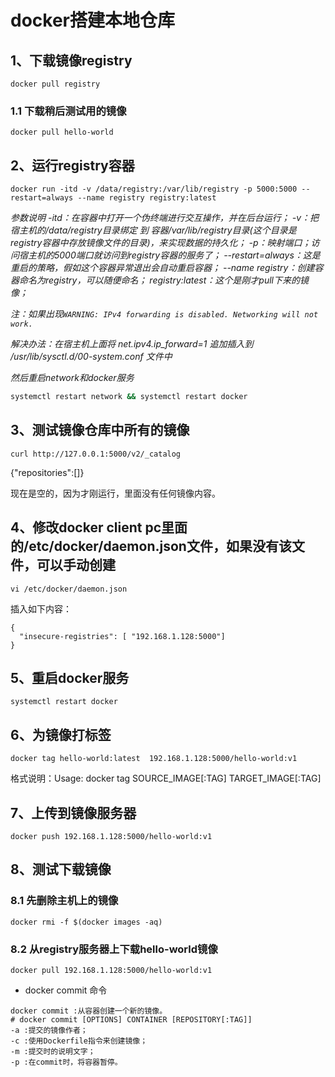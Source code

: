 # docker搭建本地仓库

## 1、下载镜像registry

```
docker pull registry
```

### 1.1 下载稍后测试用的镜像

```
docker pull hello-world
```

## 2、运行registry容器

```
docker run -itd -v /data/registry:/var/lib/registry -p 5000:5000 --restart=always --name registry registry:latest 
```

*参数说明
-itd：在容器中打开一个伪终端进行交互操作，并在后台运行；
-v：把宿主机的/data/registry目录绑定 到 容器/var/lib/registry目录(这个目录是registry容器中存放镜像文件的目录)，来实现数据的持久化；
-p：映射端口；访问宿主机的5000端口就访问到registry容器的服务了；
--restart=always：这是重启的策略，假如这个容器异常退出会自动重启容器；
--name registry：创建容器命名为registry，可以随便命名；
registry:latest：这个是刚才pull下来的镜像；*

*注：如果出现`WARNING: IPv4 forwarding is disabled. Networking will not work.`* 

*解决办法：在宿主机上面将 net.ipv4.ip_forward=1 追加插入到 /usr/lib/sysctl.d/00-system.conf 文件中*

*然后重启network和docker服务*

```bash
systemctl restart network && systemctl restart docker
```

## 3、测试镜像仓库中所有的镜像

```
curl http://127.0.0.1:5000/v2/_catalog
```

{"repositories":[]}

现在是空的，因为才刚运行，里面没有任何镜像内容。

## 4、修改docker client pc里面的/etc/docker/daemon.json文件，如果没有该文件，可以手动创建

```
vi /etc/docker/daemon.json
```

插入如下内容：

```
{
  "insecure-registries": [ "192.168.1.128:5000"]
}
```

## 5、重启docker服务

```
systemctl restart docker
```

## 6、为镜像打标签

```
docker tag hello-world:latest  192.168.1.128:5000/hello-world:v1
```

格式说明：Usage: docker tag SOURCE_IMAGE[:TAG] TARGET_IMAGE[:TAG]

## 7、上传到镜像服务器

```
docker push 192.168.1.128:5000/hello-world:v1
```

## 8、测试下载镜像

### 8.1 先删除主机上的镜像

```
docker rmi -f $(docker images -aq)
```

### 8.2 从registry服务器上下载hello-world镜像

```
docker pull 192.168.1.128:5000/hello-world:v1
```



* docker commit 命令

```
docker commit :从容器创建一个新的镜像。
# docker commit [OPTIONS] CONTAINER [REPOSITORY[:TAG]]
-a :提交的镜像作者；
-c :使用Dockerfile指令来创建镜像；
-m :提交时的说明文字；
-p :在commit时，将容器暂停。
```

